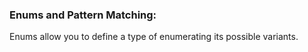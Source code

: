 ### Enums and Pattern Matching:

Enums allow you to define a type of enumerating its possible variants. 


